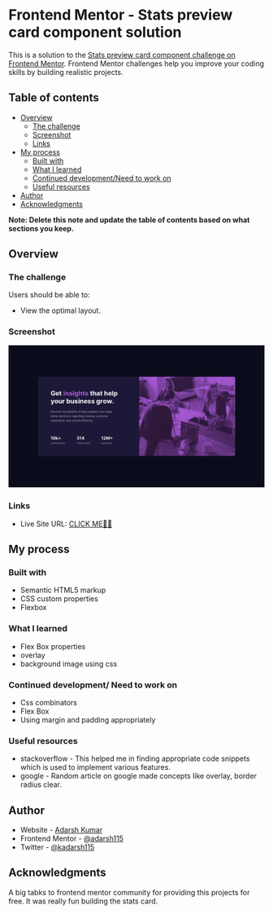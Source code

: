 # Frontend Mentor - Stats preview card component solution

This is a solution to the [Stats preview card component challenge on Frontend Mentor](https://www.frontendmentor.io/challenges/stats-preview-card-component-8JqbgoU62). Frontend Mentor challenges help you improve your coding skills by building realistic projects. 

## Table of contents

- [Overview](#overview)
  - [The challenge](#the-challenge)
  - [Screenshot](#screenshot)
  - [Links](#links)
- [My process](#my-process)
  - [Built with](#built-with)
  - [What I learned](#what-i-learned)
  - [Continued development/Need to work on](#continued-development)
  - [Useful resources](#useful-resources)
- [Author](#author)
- [Acknowledgments](#acknowledgments)

**Note: Delete this note and update the table of contents based on what sections you keep.**

## Overview

### The challenge

Users should be able to:

- View the optimal layout.

### Screenshot

![](https://github.com/adarsh115/Frontend-Projects/blob/main/stats-preview-card-component-main/design/desktop-design.jpg)

### Links


- Live Site URL: [CLICK ME🐱‍🏍](https://stats-preview-card-componentmain.netlify.app/)

## My process

### Built with

- Semantic HTML5 markup
- CSS custom properties
- Flexbox


### What I learned
- Flex Box properties
- overlay
- background image using css

### Continued development/ Need to work on
- Css combinators
- Flex Box
- Using margin and padding appropriately


### Useful resources

- stackoverflow - This helped me in finding appropriate code snippets which is used to implement various features.
- google - Random article on google made concepts like overlay, border radius clear.

## Author

- Website - [Adarsh Kumar](https://meadarshkumar.netlify.app/)
- Frontend Mentor - [@adarsh115](https://www.frontendmentor.io/profile/yourusername)
- Twitter - [@kadarsh115](https://twitter.com/kadarsh115)


## Acknowledgments

A big tabks to frontend mentor community for providing this projects for free. It was really fun building the stats card.

